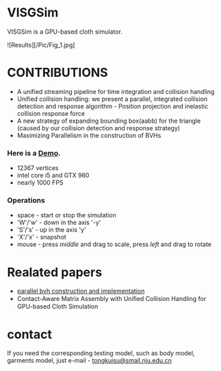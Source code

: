 # VISGSim


VISGSim is a GPU-based cloth simulator.

![Results][/Pic/Fig_1.jpg]

# CONTRIBUTIONS

  - A unified streaming pipeline for time integration and collision handling
  - Unified collision handling: we present a parallel, integrated collision detection and response algorithm - Position projection and inelastic collision response force
  - A new strategy of expanding bounding box(aabb) for the triangle (caused by our collision detection and response strategy)
  - Maximizing Parallelism in the construction of BVHs


### Here is a [Demo](https://youtu.be/e-qQirf1UiY).
  - 12367 vertices
  - intel core i5 and GTX 960
  - nearly 1000 FPS
  
### Operations
* space - start or stop the simulation
* 'W'/'w' - down in the axis '-y'
* 'S'/'s' - up in the axis 'y'
* 'X'/'x' - snapshot
* mouse - press *middle* and drag to scale, press *left* and drag to rotate

# Realated papers
* [parallel bvh construction and implementation](https://devblogs.nvidia.com/parallelforall/thinking-parallel-part-ii-tree-traversal-gpu/)
*  Contact-Aware Matrix Assembly with Uniﬁed Collision Handling for GPU-based Cloth Simulation
# contact
If you need the corresponding testing model, such as body model, garments model, just e-mail - tongkuisu@smail.nju.edu.cn




